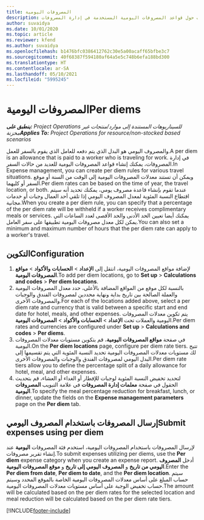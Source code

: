 ```yaml
---
title: المصروفات اليومية
description: يقدم هذا الموضوع معلومات حول قواعد المصروفات اليومية المستخدمة في إدارة المصروفات.
author: suvaidya
ms.date: 10/01/2020
ms.topic: article
ms.reviewer: kfend
ms.author: suvaidya
ms.openlocfilehash: b1476bfc0386412762c30e5a00acaff65bfbe3c7
ms.sourcegitcommit: 40f68387f594180af64a5e5c748b6efa188bd300
ms.translationtype: HT
ms.contentlocale: ar-SA
ms.lasthandoff: 05/10/2021
ms.locfileid: "5995245"
---
```

# <a name="per-diems"></a><span data-ttu-id="b9194-103">المصروفات اليومية</span><span class="sxs-lookup"><span data-stu-id="b9194-103">Per diems</span></span>

<span data-ttu-id="b9194-104">_**ينطبق على:** Project Operations للسيناريوهات المستندة إلى موارد/منتجات غير مخزنة‬_</span><span class="sxs-lookup"><span data-stu-id="b9194-104">_**Applies To:** Project Operations for resource/non-stocked based scenarios_</span></span>


<span data-ttu-id="b9194-105">والمصروف اليومي هو البدل الذي يتم دفعه للعامل الذي يقوم بالسفر للعمل.</span><span class="sxs-lookup"><span data-stu-id="b9194-105">A per diem is an allowance that is paid to a worker who is traveling for work.</span></span> <span data-ttu-id="b9194-106">في إدارة المصروفات، يمكنك إنشاء قواعد المصروفات اليومية للعديد من حالات السفر.</span><span class="sxs-lookup"><span data-stu-id="b9194-106">In Expense management, you can create per diem rules for  various travel situations.</span></span> <span data-ttu-id="b9194-107">ويمكن أن تستند معدلات المصروفات اليومية إلى الوقت من السنة أو موقع السفر أو كليهما.</span><span class="sxs-lookup"><span data-stu-id="b9194-107">Per diem rates can be based on the time of year, the travel location, or both.</span></span> <span data-ttu-id="b9194-108">عندما تقوم بإنشاء قاعدة مصروف يومي، يمكنك تحديد أنه سيتم اقتطاع النسبة المئوية لمعدل المصروف اليومي إذا تلقي أحد العمال وجبات أو خدمات مجانية.</span><span class="sxs-lookup"><span data-stu-id="b9194-108">When you create a per diem  rule, you can specify that a percentage of the per diem rate will be withheld if a worker receives complimentary meals or services.</span></span> <span data-ttu-id="b9194-109">يمكنك أيضا تعيين الحد الأدنى والحد الأقصى لعدد الساعات التي يمكن لكل معدل مصروفات اليومية تطبيقها على سفر العامل.</span><span class="sxs-lookup"><span data-stu-id="b9194-109">You can also set a minimum and maximum number of hours that the per diem rate can apply to a worker's travel.</span></span>

## <a name="configuration"></a><span data-ttu-id="b9194-110">التكوين</span><span class="sxs-lookup"><span data-stu-id="b9194-110">Configuration</span></span> 

1. <span data-ttu-id="b9194-111">لإضافة مواقع المصروفات اليومية، انتقل إلى **الإعداد** > **الحسابات والأكواد** > **مواقع المصروفات اليومية**.</span><span class="sxs-lookup"><span data-stu-id="b9194-111">To add per diem locations, go to **Set up** > **Calculations and codes** > **Per diem locations**.</span></span>
2. <span data-ttu-id="b9194-112">بالنسبة لكل موقع من المواقع المضافة بالأعلى، حدد معدل المصروفات اليومية والعملة الصالحة بين تاريخ بداية ونهاية محددين لمصروفات الفندق والوجبات والمصروفات الأخرى.</span><span class="sxs-lookup"><span data-stu-id="b9194-112">For each of the locations added above, select a per diem rate and currency that is valid between a specific start and end date for hotel, meals, and other expenses.</span></span> <span data-ttu-id="b9194-113">يتم تكوين معدلات المصروفات اليومية والعملات تحت **الإعداد** > **الحسابات والأكواد** > **المصروفات اليومية**.</span><span class="sxs-lookup"><span data-stu-id="b9194-113">Per diem rates and currencies are configured under **Set up** > **Calculations and codes** > **Per diems**.</span></span>
3. <span data-ttu-id="b9194-114">في صفحة **مواقع المصروفات اليومية**، قم بتكوين مستويات معدلات المصروفات اليومية.</span><span class="sxs-lookup"><span data-stu-id="b9194-114">On the **Per diem locations** page, configure per diem rate tiers.</span></span> <span data-ttu-id="b9194-115">تتيح لك مستويات معدلات المصروفات اليومية تحديد النسبة المئوية التي يتم تقسيمها إلى البدل اليومي لمصروفات الفندق والوجبات والمصروفات الأخرى.</span><span class="sxs-lookup"><span data-stu-id="b9194-115">Per diem rate tiers allow you to define the percentage split of a daily allowance for hotel, meal, and other expenses.</span></span> 
4. <span data-ttu-id="b9194-116">لتحديد تخفيض النسبة المئوية لوجبات للإفطار أو الغداء أو العشاء، قم بتحديث الحقول في صفحة **معلمات إدارة المصروفات** في علامة التبويب **المصروفات اليومية**.</span><span class="sxs-lookup"><span data-stu-id="b9194-116">To specify the meal percentage reduction for breakfast, lunch, or dinner, update the fields on the **Expense management parameters** page on the **Per diem** tab.</span></span> 
    
## <a name="submit-expenses-using-per-diem"></a><span data-ttu-id="b9194-117">إرسال المصروفات باستخدام المصروف اليومي</span><span class="sxs-lookup"><span data-stu-id="b9194-117">Submit expenses using per diem</span></span>
<span data-ttu-id="b9194-118">لإرسال المصروفات باستخدام المصروفات اليومية، استخدم فئة المصروفات **اليومية** عند إنشاء تقرير مصروفات.</span><span class="sxs-lookup"><span data-stu-id="b9194-118">To submit expenses utilizing per diems, use the **Per diem** expense category when you create an expense report.</span></span> <span data-ttu-id="b9194-119">أدخل **المصروف اليومي من تاريخ** و **المصروف اليومي إلى تاريخ** و **موقع المصروفات اليومية**.</span><span class="sxs-lookup"><span data-stu-id="b9194-119">Enter the **Per diem from date**, **Per diem to date**,  and the **Per diem location**.</span></span> <span data-ttu-id="b9194-120">سيتم حساب المبلغ على أساس معدلات المصروفات اليومية الخاصة بالموقع المحدد وسيتم حساب تخفيض الوجبة على أساس مستويات معدلات المصروفات اليومية.</span><span class="sxs-lookup"><span data-stu-id="b9194-120">The amount will be calculated based on the per diem rates for the selected location and meal reduction will be calculated based on the per diem rate tiers.</span></span>


[!INCLUDE[footer-include](../includes/footer-banner.md)]